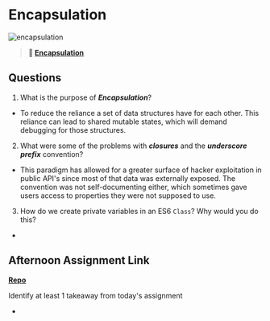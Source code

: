 # Encapsulation

![encapsulation](https://bcw.blob.core.windows.net/public/img/journals/5838157482080222)

> **📖 [Encapsulation](https://codeworksacademy.com/fs-student-guide/resources/wk3/02-Encapsulation)**

## Questions

1. What is the purpose of ***Encapsulation***?

- To reduce the reliance a set of data structures have for each other. This reliance can lead to shared mutable states, which will demand debugging for those structures.

2. What were some of the problems with ***closures*** and the ***underscore prefix*** convention?

- This paradigm has allowed for a greater surface of hacker exploitation in public API's since most of that data was externally exposed. The convention was not self-documenting either, which sometimes gave users access to properties they were not supposed to use.

3. How do we create private variables in an ES6 `Class`? Why would you do this?

- 

## Afternoon Assignment Link

**[Repo](https://github.com/doctorgrant99/Vendr.git)**

Identify at least 1 takeaway from today's assignment

- 
